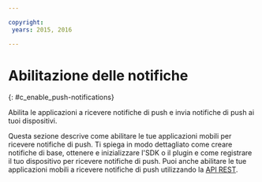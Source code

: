 ```yaml
---

copyright:
 years: 2015, 2016

---
```


# Abilitazione delle notifiche
{: #c_enable_push-notifications}

Abilita le applicazioni a ricevere notifiche di push e invia notifiche di push ai tuoi dispositivi.

Questa sezione descrive come abilitare le tue applicazioni mobili per ricevere notifiche di push. Ti spiega in modo dettagliato come creare notifiche di base, ottenere e inizializzare l'SDK o il plugin e come registrare il tuo dispositivo per ricevere notifiche di push. Puoi anche abilitare le tue applicazioni mobili a ricevere notifiche di push utilizzando la [API REST](t_restapi.html).
